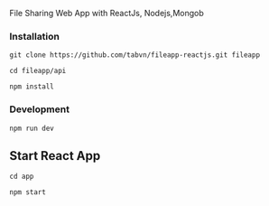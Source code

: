 File Sharing Web App with ReactJs, Nodejs,Mongob

### Installation

```
git clone https://github.com/tabvn/fileapp-reactjs.git fileapp

```

```
cd fileapp/api

```
``` 
npm install 
```

### Development

``` npm run dev ```


## Start React App

``` 
cd app 

```

```
npm start
```
